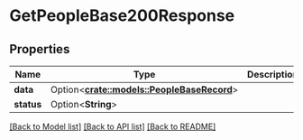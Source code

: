 # GetPeopleBase200Response

## Properties

Name | Type | Description | Notes
------------ | ------------- | ------------- | -------------
**data** | Option<[**crate::models::PeopleBaseRecord**](PeopleBaseRecord.md)> |  | [optional]
**status** | Option<**String**> |  | [optional]

[[Back to Model list]](../README.md#documentation-for-models) [[Back to API list]](../README.md#documentation-for-api-endpoints) [[Back to README]](../README.md)


